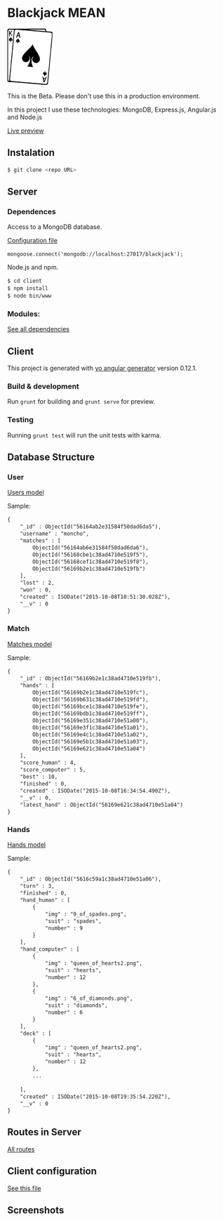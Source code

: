 # Blackjack MEAN

![alt tag](https://raw.githubusercontent.com/monchopena/blackjack_mean/master/client/app/images/blackjack.gif)

This is the Beta. Please don't use this in a production environment.

In this project I use these technologies: MongoDB, Express.js, Angular.js and Node.js

[Live preview](http://46.101.15.22:91)

## Instalation

```sh
$ git clone <repo URL>
```

## Server

### Dependences

Access to a MongoDB database. 

[Configuration file](server/app.js#L15)

```
mongoose.connect('mongodb://localhost:27017/blackjack');
```

Node.js and npm.

```sh
$ cd client
$ npm install
$ node bin/www
```

### Modules:

[See all dependencies](server/package.json)

## Client

This project is generated with [yo angular generator](https://github.com/yeoman/generator-angular)
version 0.12.1.

### Build & development

Run `grunt` for building and `grunt serve` for preview.

### Testing

Running `grunt test` will run the unit tests with karma.

## Database Structure

### User

[Users model](server/models/user.js)

Sample:

```
{
	"_id" : ObjectId("56164ab2e31584f50dad6da5"),
	"username" : "moncho",
	"matches" : [
		ObjectId("56164ab6e31584f50dad6da6"),
		ObjectId("56168cbe1c38ad4710e519f5"),
		ObjectId("56168cef1c38ad4710e519f8"),
		ObjectId("56169b2e1c38ad4710e519fb")
	],
	"lost" : 2,
	"won" : 0,
	"created" : ISODate("2015-10-08T10:51:30.028Z"),
	"__v" : 0
}
```

### Match

[Matches model](server/models/match.js)

Sample:

```
{
	"_id" : ObjectId("56169b2e1c38ad4710e519fb"),
	"hands" : [
		ObjectId("56169b2e1c38ad4710e519fc"),
		ObjectId("56169b631c38ad4710e519fd"),
		ObjectId("56169bce1c38ad4710e519fe"),
		ObjectId("56169bdb1c38ad4710e519ff"),
		ObjectId("56169e351c38ad4710e51a00"),
		ObjectId("56169e3f1c38ad4710e51a01"),
		ObjectId("56169e4c1c38ad4710e51a02"),
		ObjectId("56169e5b1c38ad4710e51a03"),
		ObjectId("56169e621c38ad4710e51a04")
	],
	"score_human" : 4,
	"score_computer" : 5,
	"best" : 10,
	"finished" : 0,
	"created" : ISODate("2015-10-08T16:34:54.490Z"),
	"__v" : 0,
	"latest_hand" : ObjectId("56169e621c38ad4710e51a04")
}
```

### Hands

[Hands model](server/models/hand.js)

Sample:

```
{
	"_id" : ObjectId("5616c59a1c38ad4710e51a06"),
	"turn" : 3,
	"finished" : 0,
	"hand_human" : [
		{
			"img" : "9_of_spades.png",
			"suit" : "spades",
			"number" : 9
		}
	],
	"hand_computer" : [
		{
			"img" : "queen_of_hearts2.png",
			"suit" : "hearts",
			"number" : 12
		},
		{
			"img" : "6_of_diamonds.png",
			"suit" : "diamonds",
			"number" : 6
		}
	],
	"deck" : [
		{
			"img" : "queen_of_hearts2.png",
			"suit" : "hearts",
			"number" : 12
		},
		...

	],
	"created" : ISODate("2015-10-08T19:35:54.220Z"),
	"__v" : 0
}
```

## Routes in Server

[All routes](server/routes/blackjack.js)

## Client configuration

[See this file](client/app/scripts/services/blackjackservice.js#L17-20)

## Screenshots




